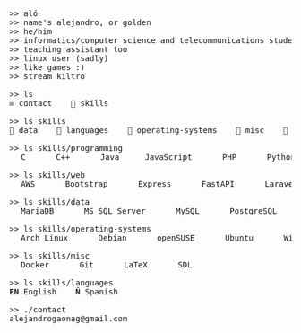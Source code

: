 <!-- thanks to devicons for the icons!  -->

<pre>
>> aló
>> name's alejandro, or golden
>> he/him
>> informatics/computer science and telecommunications student
>> teaching assistant too
>> linux user (sadly)
>> like games :)
>> stream kiltro

>> ls
✉️ contact    📁 skills

>> ls skills
📁 data    📁 languages    📁 operating-systems    📁 misc    📁 programming    📁 web

>> ls skills/programming
<img src="https://cdn.jsdelivr.net/gh/devicons/devicon@latest/icons/c/c-plain.svg" width=12 /> C    <img src="https://cdn.jsdelivr.net/gh/devicons/devicon@latest/icons/cplusplus/cplusplus-plain.svg" width=12 /> C++    <img src="https://cdn.jsdelivr.net/gh/devicons/devicon@latest/icons/java/java-plain.svg" width=12 /> Java   <img src="https://cdn.jsdelivr.net/gh/devicons/devicon@latest/icons/javascript/javascript-plain.svg" width=12 /> JavaScript    <img src="https://cdn.jsdelivr.net/gh/devicons/devicon@latest/icons/php/php-original.svg" width=12 /> PHP    <img src="https://cdn.jsdelivr.net/gh/devicons/devicon@latest/icons/python/python-original.svg" width=12 /> Python    

>> ls skills/web
<img src="https://cdn.jsdelivr.net/gh/devicons/devicon@latest/icons/amazonwebservices/amazonwebservices-plain-wordmark.svg" width=12 /> AWS    <img src="https://cdn.jsdelivr.net/gh/devicons/devicon@latest/icons/bootstrap/bootstrap-original.svg" width=12 /> Bootstrap    <img src="https://cdn.jsdelivr.net/gh/devicons/devicon@latest/icons/express/express-original.svg" width=12 /> Express    <img src="https://cdn.jsdelivr.net/gh/devicons/devicon@latest/icons/fastapi/fastapi-original.svg" width=12 /> FastAPI    <img src="https://cdn.jsdelivr.net/gh/devicons/devicon@latest/icons/laravel/laravel-original.svg" width=12 /> Laravel    <img src="https://cdn.jsdelivr.net/gh/devicons/devicon@latest/icons/nginx/nginx-original.svg" width=12 /> NGINX    <img src="https://cdn.jsdelivr.net/gh/devicons/devicon@latest/icons/nodejs/nodejs-original.svg" width=12 /> Node.js

>> ls skills/data
<img src="https://cdn.jsdelivr.net/gh/devicons/devicon@latest/icons/mariadb/mariadb-original.svg" width=12 /> MariaDB    <img src="https://cdn.jsdelivr.net/gh/devicons/devicon@latest/icons/microsoftsqlserver/microsoftsqlserver-original.svg" width=12 /> MS SQL Server    <img src="https://cdn.jsdelivr.net/gh/devicons/devicon@latest/icons/mysql/mysql-original.svg" width=12 /> MySQL    <img src="https://cdn.jsdelivr.net/gh/devicons/devicon@latest/icons/postgresql/postgresql-plain.svg" width=12 /> PostgreSQL

>> ls skills/operating-systems
<img src="https://cdn.jsdelivr.net/gh/devicons/devicon@latest/icons/archlinux/archlinux-original.svg" width=12 /> Arch Linux    <img src="https://cdn.jsdelivr.net/gh/devicons/devicon@latest/icons/debian/debian-original.svg" width=12 /> Debian    <img src="https://cdn.jsdelivr.net/gh/devicons/devicon@latest/icons/opensuse/opensuse-original.svg" width=12 /> openSUSE    <img src="https://cdn.jsdelivr.net/gh/devicons/devicon@latest/icons/ubuntu/ubuntu-original.svg" width=12 /> Ubuntu    <img src="https://cdn.jsdelivr.net/gh/devicons/devicon@latest/icons/windows11/windows11-original.svg" width=12 /> Windows 11

>> ls skills/misc
<img src="https://cdn.jsdelivr.net/gh/devicons/devicon@latest/icons/docker/docker-plain.svg" width=12 /> Docker    <img src="https://cdn.jsdelivr.net/gh/devicons/devicon@latest/icons/git/git-original.svg" width=12 /> Git    <img src="https://cdn.jsdelivr.net/gh/devicons/devicon@latest/icons/latex/latex-original.svg" width=12 /> LaTeX    <img src="https://cdn.jsdelivr.net/gh/devicons/devicon@latest/icons/sdl/sdl-original.svg" width=12 /> SDL

>> ls skills/languages
<b>EN</b> English    <b>Ñ</b> Spanish

>> ./contact
alejandrogaonag@gmail.com
</pre>

<!-- thanks to devicons, available at devicon.dev if you wanna use them!  -->